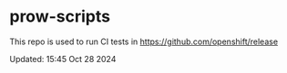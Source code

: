 # prow-scripts

This repo is used to run CI tests in https://github.com/openshift/release

Updated: 15:45 Oct 28 2024
